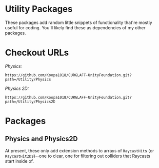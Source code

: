 # Utility Packages
These packages add random little snippets of functionality that're mostly useful for coding. You'll likely find these as dependencies of my other packages.

# Checkout URLs
*Physics:*
```
https://github.com/Koopa1018/CURGLAFF-UnityFoundation.git?path=/Utility/Physics
```
*Physics 2D:*
```
https://github.com/Koopa1018/CURGLAFF-UnityFoundation.git?path=/Utility/Physics2D
```

# Packages
## Physics and Physics2D
At present, these only add extension methods to arrays of `RaycastHit`s (or `RaycastHit2D`s)--one to clear, one for filtering out colliders that Raycasts start inside of.

